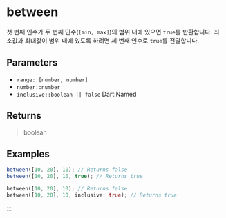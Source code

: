 # between <Lang dart js />

첫 번째 인수가 두 번째 인수(`[min, max]`)의 범위 내에 있으면 `true`를 반환합니다. 최소값과 최대값이 범위 내에 있도록 하려면 세 번째 인수로 `true`를 전달합니다.

## Parameters

- `range::[number, number]`
- `number::number`
- `inclusive::boolean || false` <span class="named">Dart:Named</span>

## Returns

> boolean

## Examples

```javascript [JavaScript]
between([10, 20], 10); // Returns false
between([10, 20], 10, true); // Returns true
```

```dart [Dart]
between([10, 20], 10); // Returns false
between([10, 20], 10, inclusive: true); // Returns true
```

:::
